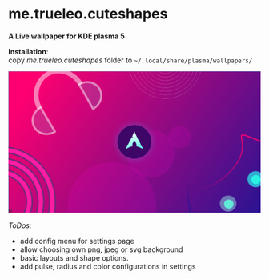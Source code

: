# me.trueleo.cuteshapes
**A Live wallpaper for KDE plasma 5**

__installation__: <br>
copy *me.trueleo.cuteshapes* folder to `~/.local/share/plasma/wallpapers/`

![wallpaper_preview](https://raw.githubusercontent.com/trueleo/me.trueleo.cuteshapes/master/contents/preview/preview.png)


*ToDos:*
+ add config menu for settings page
+ allow choosing own png, jpeg or svg background
+ basic layouts and shape options.
+ add pulse, radius and color configurations in settings
